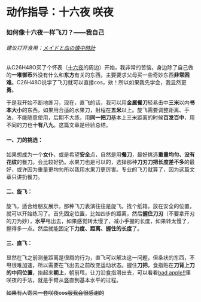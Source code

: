 # 动作指导：十六夜 咲夜

### 如何像十六夜一样飞刀？——我自己

###### 建议打开食用：[メイドと血の懐中時計](https://music.163.com/#/song?id=22636732)

从C26H48O买了个怀表（[十六夜](https://zh.moegirl.org.cn/十六夜咲夜)的周边）开始，我非常的苦恼，身边除了自己做的**一堆御币**外没有什么和**东方**有关的东西，主要要求父母买一些奇妙东西**非常困难**。C26H48O说学了飞刀就可以直接cos，欸！所以如果我先学会，我显然更**勇**。

于是我开始不断地练习，现在，直飞的话，我可以用**金属餐刀**轻易击中**三米**以内**书本大小**的东西，如果用合适的水果刀，射程在**五米**以上。旋飞需要调整距离、手法，不能随意使用，后期不大练，用**同一把刀**基本上三米距离的时候**百发百中**，用不同的刀也**十有八九**。这篇文章是经验总结。

#### 一、刀的挑选：

如果想成为一个**女仆**，或是希望**安全**点，自然是用**餐刀**，最好挑选**重量均匀、没有花纹**的餐刀。会比较好扔。水果刀也是可以的，选择那种**刀刃刀把长度差不多**的最好，或许因为重量更均匀所以我用水果刀更厉害。专业的飞刀就算了，因为这篇文章只讲扔餐刀。

#### 二、旋飞：

旋飞，适合给朋友展示，那种飞刀表演往往是旋飞。找个纸箱，放在安全的位置，就可以开始练习了。首先固定位置，比如四步的距离，然后**握住刀刃**（不要拿开刃的刀为妙），**水平**甩出去，如果感觉转太慢了，减小手握的长度，如果转太慢了，握得多一点。然后就能固定下**力度、距离、握住的长度**了。

#### 三、直飞：

显然在飞之前测量距离是很屑的行为，直飞可以解决这一问题，但条状的东西，不甩很难加速，所以需要在飞出去之前改变运动状态。握住**刀把**，食指贴在**刀背上刀的中间位置**，抬起来**朝上**，朝前甩，让刀沿食指滑出去，可以看看[bad apple!!](https://www.bilibili.com/video/av706)里咲夜的手法，就是手臂从竖直到基本水平的过程。

~~如果有人寄来一套咲夜cos服我会很感谢的~~




